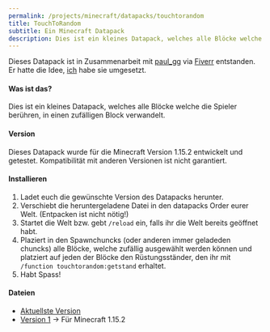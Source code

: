```yaml
---
permalink: /projects/minecraft/datapacks/touchtorandom
title: TouchToRandom
subtitle: Ein Minecraft Datapack
description: Dies ist ein kleines Datapack, welches alle Blöcke welche die Spieler berühren, in einen zufälligen Block verwandelt.
---
```


Dieses Datapack ist in Zusammenarbeit mit [paul_gg](https://www.fiverr.com/paul_gg) via [Fiverr](https://www.fiverr.com/rafaelurben/make-you-a-minecraft-datapack) entstanden.
Er hatte die Idee, [ich](https://fiverr.com/rafaelurben) habe sie umgesetzt.

#### Was ist das?

Dies ist ein kleines Datapack, welches alle Blöcke welche die Spieler berühren, in einen zufälligen Block verwandelt.

#### Version

Dieses Datapack wurde für die Minecraft Version 1.15.2 entwickelt und getestet. Kompatibilität mit anderen Versionen ist nicht garantiert.

#### Installieren

1. Ladet euch die gewünschte Version des Datapacks herunter.
2. Verschiebt die heruntergeladene Datei in den datapacks Order eurer Welt. (Entpacken ist nicht nötig!)
3. Startet die Welt bzw. gebt `/reload` ein, falls ihr die Welt bereits geöffnet habt.
4. Plaziert in den Spawnchuncks (oder anderen immer geladeden chuncks) alle Blöcke, welche zufällig ausgewählt werden können und platziert auf jeden der Blöcke den Rüstungsständer, den ihr mit `/function touchtorandom:getstand` erhaltet.
5. Habt Spass!

#### Dateien

- [Aktuellste Version](https://github.com/rafaelurben/mc-touchtorandom/raw/master/downloads/touchtorandom-v1.zip)
- [Version 1](https://github.com/rafaelurben/mc-touchtorandom/raw/master/downloads/touchtorandom-v1.zip) -> Für Minecraft 1.15.2

